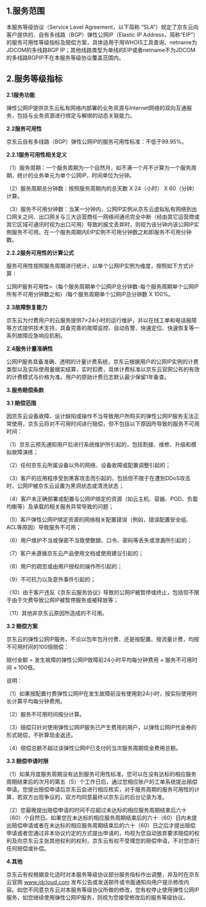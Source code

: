 ## 1.服务范围 ##

本服务等级协议（Service Level Agreement，以下简称 “SLA”）规定了京东云向客户提供的、自有多线路（BGP）弹性公网IP（Elastic IP Address，简称“EIP”）的服务可用性等级指标及赔偿方案，具体适用于用WHOIS工具查询、netname为JDCOM的多线路BGP IP；其他线路类型为单线的EIP或者netname不为JDCOM的多线路BGPIP不在本服务等级协议覆盖范围内。

## 2.服务等级指标 ##

**2.1服务功能**

弹性公网IP提供京东云私有网络内部署的业务资源与Internet网络的双向互通服务，包括与业务资源进行绑定与解绑的动态关联能力。

**2.2服务可用性**

京东云自有多线路（BGP）弹性公网IP的服务可用性标准：不低于99.95%。

**2.2.1服务可用性相关定义**

（1）服务周期：一个服务周期为一个自然月，如不满一个月不计算为一个服务周期，统计的业务单元为单个公网IP，时间单位为分钟。

（2）服务周期总分钟数：按照服务周期内的总天数  X  24（小时） X  60（分钟）计算。

（3）服务不可用分钟数：当某一分钟内，公网IP实例从京东云虚拟私有网络到出口网关之间、出口网关与三大运营商任一网络间通讯完全中断（经由其它运营商或其它区域可通讯时视为出口可用）导致的报文丢弃时，则视为该分钟内该公网IP实例服务不可用。在一个服务周期内EIP实例不可用分钟数之和即服务不可用分钟数。

**2.2.2服务可用性的计算公式**

服务可用性按照服务周期进行统计，以单个公网IP实例为维度，按照如下方式计算：

公网IP服务可用性=（每个服务周期单个公网IP总分钟数-每个服务周期单个公网IP所有不可用分钟数之和）/每个服务周期单个公网IP总分钟数  X 100%。

**2.3故障恢复能力**

京东云为付费用户的云服务提供7×24小时的运行维护，并以在线工单和电话报障等方式提供技术支持，具备完善的故障监控、自动告警、快速定位、快速恢复等一系列故障应急响应机制。

**2.4服务计量准确性**

公网IP服务具备准确、透明的计量计费系统，京东云根据用户的公网IP实例的计费类型以及实际使用量据实结算，实时扣费，具体计费标准以京东云官网公布的有效的计费模式与价格为准。用户的原始计费日志默认最少保留1年备查。

**3.服务赔偿条款**

**3.1 赔偿范围**

因京东云设备故障、设计缺陷或操作不当导致用户所购买的弹性公网IP服务无法正常使用，京东云将对不可用时间进行赔偿，但不包括以下原因所导致的服务不可用时间：

（1）京东云预先通知用户后进行系统维护所引起的，包括割接、维修、升级和模拟故障演练；

（2）任何京东云所属设备以外的网络、设备故障或配置调整引起的；

（3）客户的应用程序受到黑客攻击而引起的，包括但不限于在遭到DDoS攻击时，公网IP被京东云设置为黑洞状态或清洗状态；

（4）客户未正确部署或配置与公网IP绑定的资源（如云主机、容器、POD、负载均衡等）及承载的相关服务异常导致的问题；

（5）客户弹性公网IP绑定资源的网络相关配置错误（例如，错误配置安全组、ACL等原因）导致服务不可用；

（6）用户维护不当或保密不当致使数据、口令、密码等丢失或泄漏所引起的；

（7）客户未遵循京东云产品使用文档或使用建议引起的；

（8）用户的疏忽或由用户授权的操作所引起的；

（9）不可抗力以及意外事件引起的；

（10）由于客户违反《京东云服务协议》导致的公网IP被暂停或终止，包括但不限于由于欠费导致公网IP被暂停服务或被释放等；

（11）其他非京东云原因所造成的不可用。


**3.2 赔偿方案**

京东云的弹性公网IP服务，不论以包年包月付费、还是按配置、按流量计费，均按不可用时间的100倍赔偿：

赔付金额 = 发生故障的弹性公网IP故障前24小时平均每分钟费用 × 服务不可用时间 × 100倍。

说明：

（1）如果按配置付费弹性公网IP在发生故障前没有使用到24小时，按实际使用时长计算平均每分钟费用。

（2）服务不可用时间按分计算。

（3）赔偿只针对使用弹性公网IP服务已产生费用的用户，以弹性公网IP代金券的形式赔偿，不折算现金返还。

（4）赔偿总额不超过该弹性公网IP已支付的当次服务周期现金费用总额。


**3.3 赔偿申请时限**

（1）如某月度服务周期没有达到服务可用性标准，您可以在没有达标的相应服务周期结束后的次月的第五（5）个工作日后，通过您相应账户的工单系统提出赔偿申请。您提出赔偿申请后京东云会进行相应核实，对于服务周期的服务可用性的计算，若双方出现争议的，双方均同意最终以京东云的后台记录为准。

（2）您最晚提出赔偿申请的时间不应超过未达标的相应服务周期结束后六十（60）个自然日。如果您在未达标的相应服务周期结束后的六十（60）日内未提出赔偿申请或者在未达标的相应服务周期结束后的六十（60）日之后才提出赔偿申请或者您通过非本协议约定的方式提出申请的，均视为您自动放弃要求赔偿的权利及向京东云主张其他权利的权利，京东云有权不受理您的赔偿申请，不对您进行任何赔偿或补偿。

**4.其他**

京东云有权根据变化适时对本服务等级协议部分服务指标作出调整，并及时在京东云官网 www.jdcloud.com 发布公告或发送邮件或书面通知向用户提示修改内容。如您不同意京东云对本服务等级协议所做的修改，您有权停止使用弹性公网IP服务，如您继续使用弹性公网IP服务，则视为您接受修改后的服务等级协议。
